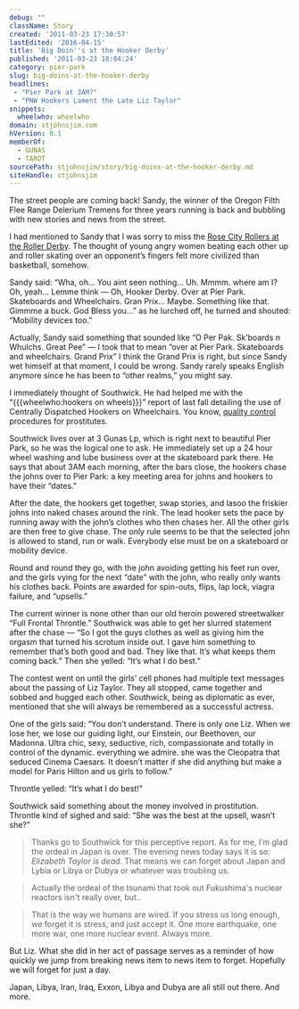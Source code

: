 ```yaml
---
debug: ""
className: Story
created: '2011-03-23 17:30:57'
lastEdited: '2016-04-15'
title: 'Big Doin''s at the Hooker Derby'
published: '2011-03-23 18:04:24'
category: pier-park
slug: big-doins-at-the-hooker-derby
headlines:
 - "Pier Park at 3AM?"
 - "PNW Hookers Lament the Late Liz Taylor"
snippets:
  wheelwho: wheelwho
domain: stjohnsjim.com
hVersion: 0.1
memberOf:
  - GUNAS
  - TAROT
sourcePath: stjohnsjim/story/big-doins-at-the-hooker-derby.md
siteHandle: stjohnsjim
---
```

The street people are coming back! Sandy, the winner of the Oregon Filth Flee Range Delerium Tremens for three years running is back and bubbling with new stories and news from the street.

I had mentioned to Sandy that I was sorry to miss the [Rose City Rollers at the Roller Derby][0]. The thought of young angry women beating each other up and roller skating over an opponent’s fingers felt more civilized than basketball, somehow.

Sandy said: “Wha, oh… You aint seen nothing... Uh. Mmmm. where am I? Oh, yeah… Lemme think — Oh, Hooker Derby. Over at Pier Park. Skateboards and Wheelchairs. Gran Prix… Maybe. Something like that. Gimmme a buck. God Bless you…” as he lurched off, he turned and shouted: “Mobility devices too.”

Actually, Sandy said something that sounded like “O Per Pak. Sk’boards n Whulchs. Great Pee” — I took that to mean “over at Pier Park. Skateboards and wheelchairs. Grand Prix” I think the Grand Prix is right, but since Sandy wet himself at that moment, I could be wrong. Sandy rarely speaks English anymore since he has been to “other realms,” you might say.

I immediately thought of Southwick. He had helped me with the “{{{wheelwho:hookers on wheels}}}” report of last fall detailing the use of Centrally Dispatched Hookers on Wheelchairs. You know, [quality control][1] procedures for prostitutes.

Southwick lives over at 3 Gunas Lp, which is right next to beautiful Pier Park, so he was the logical one to ask. He immediately set up a 24 hour wheel washing and lube business over at the skateboard park there. He says that about 3AM each morning, after the bars close, the hookers chase the johns over to Pier Park: a key meeting area for johns and hookers to have their “dates."

After the date, the hookers get together, swap stories, and lasoo the friskier johns into naked chases around the rink. The lead hooker sets the pace by running away with the john’s clothes who then chases her. All the other girls are then free to give chase. The only rule seems to be that the selected john is allowed to stand, run or walk. Everybody else must be on a skateboard or mobility device.

Round and round they go, with the john avoiding getting his feet run over, and the girls vying for the next “date” with the john, who really only wants his clothes back. Points are awarded for spin-outs, flips, lap lock, viagra failure, and “upsells.”

The current winner is none other than our old heroin powered streetwalker “Full Frontal Throntle.” Southwick was able to get her slurred statement after the chase — “So I got the guys clothes as well as giving him the orgasm that turned his scrotum inside out. I gave him something to remember that’s both good and bad. They like that. It’s what keeps them coming back.” Then she yelled: “It’s what I do best.”

The contest went on until the girls’ cell phones had multiple text messages about the passing of Liz Taylor. They all stopped, came together and sobbed and hugged each other. Southwick, being as diplomatic as ever, mentioned that she will always be remembered as a successful actress.

One of the girls said: “You don’t understand. There is only one Liz. When we lose her, we lose our guiding light, our Einstein, our Beethoven, our Madonna. Ultra chic, sexy, seductive, rich, compassionate and totally in control of the dynamic. everything we admire. she was the Cleopatra that seduced Cinema Caesars. It doesn’t matter if she did anything but make a model for Paris Hilton and us girls to follow.”

Throntle yelled: “It’s what I do best!”

Southwick said something about the money involved in prostitution. Throntle kind of sighed and said: “She was the best at the upsell, wasn’t she?”

> Thanks go to Southwick for this perceptive report. As for me, I’m glad the ordeal in Japan is over. The evening news today says it is so: _Elizabeth Taylor is dead_. That means we can forget about Japan and Lybia or Libya or Dubya or whatever was troubling us.

> Actually the ordeal of the tsunami that took out Fukushima's nuclear reactors isn't really over, but..

<div class="siteInvitation"></div>

> That is the way we humans are wired. If you stress us long enough, we forget it is stress, and just accept it. One more earthquake, one more war, one more nuclear event. Always more.

But Liz. What she did in her act of passage serves as a reminder of how quickly we jump from breaking news item to news item to forget. Hopefully we will forget for just a day.

Japan, Libya, Iran, Iraq, Exxon, Libya and Dubya are all still out there. And more.

[0]: http://www.rosecityrollers.com/
[1]: http://www.skymark.com/resources/leaders/deming.asp
